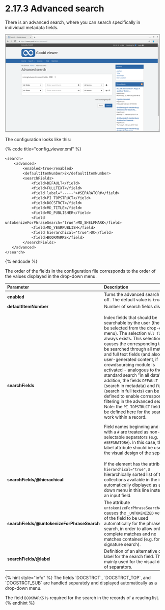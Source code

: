 # 2.17.3 Advanced search

There is an advanced search, where you can search specifically in individual metadata fields.

![Advanced search](../../.gitbook/assets/2.17.3.png)

The configuration looks like this:

{% code title="config\_viewer.xml" %}
```markup
<search>
    <advanced>
        <enabled>true</enabled>
        <defaultItemNumber>2</defaultItemNumber>
        <searchFields>
            <field>DEFAULT</field>
            <field>FULLTEXT</field>
            <field label="-----">#SEPARATOR#</field>
            <field>PI_TOPSTRUCT</field>
            <field>DOCSTRCT</field>
            <field>MD_TITLE</field>
            <field>MD_PUBLISHER</field>
            <field untokenizeForPhraseSearch="true">MD_SHELFMARK</field>
            <field>MD_YEARPUBLISH</field>
            <field hierarchical="true">DC</field>
            <field>BOOKMARKS</field>
        </searchFields>
   </advanced>
</search>
```
{% endcode %}

The order of the fields in the configuration file corresponds to the order of the values displayed in the drop-down menu.

<table>
  <thead>
    <tr>
      <th style="text-align:left"><b>Parameter </b>
      </th>
      <th style="text-align:left">Description</th>
    </tr>
  </thead>
  <tbody>
    <tr>
      <td style="text-align:left"><b>enabled</b>
      </td>
      <td style="text-align:left">Turns the advanced search on or off. The default value is <code>true</code>.</td>
    </tr>
    <tr>
      <td style="text-align:left"><b>defaultItemNumber</b>
      </td>
      <td style="text-align:left">Number of search fields displayed</td>
    </tr>
    <tr>
      <td style="text-align:left"><b>searchFields </b>
      </td>
      <td style="text-align:left">
        <p>Index fields that should be searchable by the user (these can be selected
          from the drop-down menu). The selection <code>All fields</code> always exists.
          This selection causes the corresponding term to be searched through all
          metadata and full text fields (and also in user-generated content, if crowdsourcing
          module is activated - analogous to the standard search &quot;in all data&quot;.
          In addition, the fields <code>DEFAULT</code> (search in metadata) and <code>FULLTEXT</code> (search
          in full texts) can be defined to enable corresponding filtering in the
          advanced search. Note: the <code>PI_TOPSTRUCT</code> field must be defined
          here for the search to work within a record.</p>
        <p>Field names beginning and ending with a <code>#</code> are treated as non-selectable
          separators (e.g. <code>#SEPARATOR#</code>). In this case, the label attribute
          should be used for the visual design of the separator.</p>
      </td>
    </tr>
    <tr>
      <td style="text-align:left"><b>searchFields/@hierachical</b>
      </td>
      <td style="text-align:left">If the element has the attribute <code>hierarchical=&quot;true&quot;</code>,
        a hierarchically sorted list of the collections available in the index
        is automatically displayed as a drop-down menu in this line instead of
        an input field.</td>
    </tr>
    <tr>
      <td style="text-align:left"><b>searchFields/@untokenizeForPhraseSearch</b>
      </td>
      <td style="text-align:left">The attribute <code>untokenizeForPhraseSearch=&quot;true&quot;</code> causes
        the <code>_UNTOKENIZED</code> version of the field to be used automatically
        for the phrase search, in order to allow only complete matches and no matches
        contained (e.g. for a signature search).</td>
    </tr>
    <tr>
      <td style="text-align:left"><b>searchFields/@label</b>
      </td>
      <td style="text-align:left">Definition of an alternative display label for the search field. This
        is mainly used for the visual design of separators.</td>
    </tr>
  </tbody>
</table>{% hint style="info" %}
The fields `DOCSTRCT`, `DOCSTRCT_TOP`, and `DOCSTRCT_SUB` are handled separately and displayed automatically as a drop-down menu.

The field `BOOKMARKS` is required for the search in the records of a reading list.
{% endhint %}

